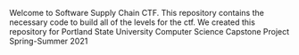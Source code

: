 Welcome to Software Supply Chain CTF. 
This repository contains the necessary code to build all of the levels for the ctf. 
We created this repository for Portland State University Computer Science Capstone Project Spring-Summer 2021
